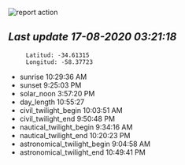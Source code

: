 ![report action](https://github.com/matiasz8/actions-for-reports/workflows/report%20action/badge.svg?branch=develop) 


## *****Last update 17-08-2020 03:21:18*****



		 Latitud: -34.61315
		 Longitud: -58.37723

 - sunrise 	 10:29:36 AM
 - sunset 	 9:25:03 PM
 - solar_noon 	 3:57:20 PM
 - day_length 	 10:55:27
 - civil_twilight_begin 	 10:03:51 AM
 - civil_twilight_end 	 9:50:48 PM
 - nautical_twilight_begin 	 9:34:16 AM
 - nautical_twilight_end 	 10:20:23 PM
 - astronomical_twilight_begin 	 9:04:58 AM
 - astronomical_twilight_end 	 10:49:41 PM
